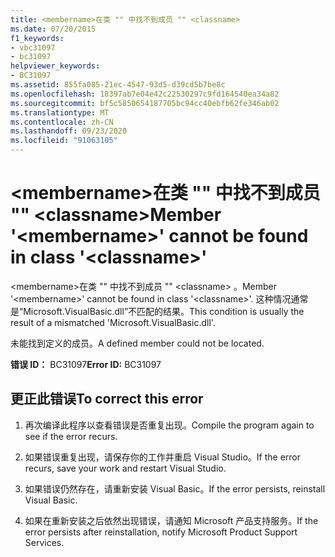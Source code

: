 ```yaml
---
title: <membername>在类 "" 中找不到成员 "" <classname>
ms.date: 07/20/2015
f1_keywords:
- vbc31097
- bc31097
helpviewer_keywords:
- BC31097
ms.assetid: 855fa085-21ec-4547-93d5-d39cd5b7be8c
ms.openlocfilehash: 18397ab7e04e42c22530297c9fd164540ea34a82
ms.sourcegitcommit: bf5c5850654187705bc94cc40ebfb62fe346ab02
ms.translationtype: MT
ms.contentlocale: zh-CN
ms.lasthandoff: 09/23/2020
ms.locfileid: "91063105"
---
```

# <a name="member-membername-cannot-be-found-in-class-classname"></a><span data-ttu-id="53ac7-102">\<membername>在类 "" 中找不到成员 "" \<classname></span><span class="sxs-lookup"><span data-stu-id="53ac7-102">Member '\<membername>' cannot be found in class '\<classname>'</span></span>

<span data-ttu-id="53ac7-103">\<membername>在类 "" 中找不到成员 "" \<classname> 。</span><span class="sxs-lookup"><span data-stu-id="53ac7-103">Member '\<membername>' cannot be found in class '\<classname>'.</span></span> <span data-ttu-id="53ac7-104">这种情况通常是“Microsoft.VisualBasic.dll”不匹配的结果。</span><span class="sxs-lookup"><span data-stu-id="53ac7-104">This condition is usually the result of a mismatched 'Microsoft.VisualBasic.dll'.</span></span>  
  
 <span data-ttu-id="53ac7-105">未能找到定义的成员。</span><span class="sxs-lookup"><span data-stu-id="53ac7-105">A defined member could not be located.</span></span>  
  
 <span data-ttu-id="53ac7-106">**错误 ID：** BC31097</span><span class="sxs-lookup"><span data-stu-id="53ac7-106">**Error ID:** BC31097</span></span>  
  
## <a name="to-correct-this-error"></a><span data-ttu-id="53ac7-107">更正此错误</span><span class="sxs-lookup"><span data-stu-id="53ac7-107">To correct this error</span></span>  
  
1. <span data-ttu-id="53ac7-108">再次编译此程序以查看错误是否重复出现。</span><span class="sxs-lookup"><span data-stu-id="53ac7-108">Compile the program again to see if the error recurs.</span></span>  
  
2. <span data-ttu-id="53ac7-109">如果错误重复出现，请保存你的工作并重启 Visual Studio。</span><span class="sxs-lookup"><span data-stu-id="53ac7-109">If the error recurs, save your work and restart Visual Studio.</span></span>  
  
3. <span data-ttu-id="53ac7-110">如果错误仍然存在，请重新安装 Visual Basic。</span><span class="sxs-lookup"><span data-stu-id="53ac7-110">If the error persists, reinstall Visual Basic.</span></span>  
  
4. <span data-ttu-id="53ac7-111">如果在重新安装之后依然出现错误，请通知 Microsoft 产品支持服务。</span><span class="sxs-lookup"><span data-stu-id="53ac7-111">If the error persists after reinstallation, notify Microsoft Product Support Services.</span></span>  
